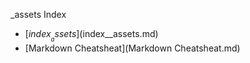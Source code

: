 _assets Index

* [$index__assets]($index__assets.md)
* [Markdown Cheatsheat](Markdown Cheatsheat.md)